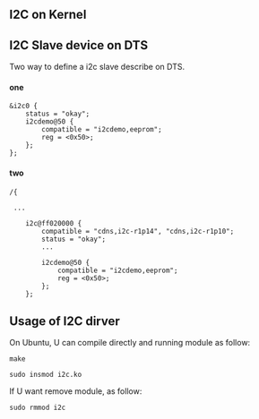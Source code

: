 I2C on Kernel
--------------------------------

## I2C Slave device on DTS

Two way to define a i2c slave describe on DTS.

#### one

```
&i2c0 {
	status = "okay";
	i2cdemo@50 {
		compatible = "i2cdemo,eeprom";
		reg = <0x50>;           
	};
};
```

#### two

```
/{

 ...

	i2c@ff020000 {
		compatible = "cdns,i2c-r1p14", "cdns,i2c-r1p10";
		status = "okay";
		...

		i2cdemo@50 {
			compatible = "i2cdemo,eeprom";
			reg = <0x50>;        
		};
	};
```

## Usage of I2C dirver

On Ubuntu, U can compile directly and running module as follow:

```
make

sudo insmod i2c.ko
```

If U want remove module, as follow:

```
sudo rmmod i2c
```
